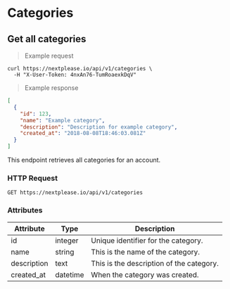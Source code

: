 # Categories

## Get all categories

> Example request

```shell
curl https://nextplease.io/api/v1/categories \
  -H "X-User-Token: 4nxAn76-TumRoaexkDqV"
```

> Example response

```json
[
  {
    "id": 123,
    "name": "Example category",
    "description": "Description for example category",
    "created_at": "2018-08-08T18:46:03.081Z"
  }
]
```

This endpoint retrieves all categories for an account.

### HTTP Request

`GET https://nextplease.io/api/v1/categories`

### Attributes

Attribute | Type | Description
--------- | ------- | -----------
id | integer | Unique identifier for the category.
name | string | This is the name of the category.
description | text | This is the description of the category.
created_at | datetime | When the category was created.
